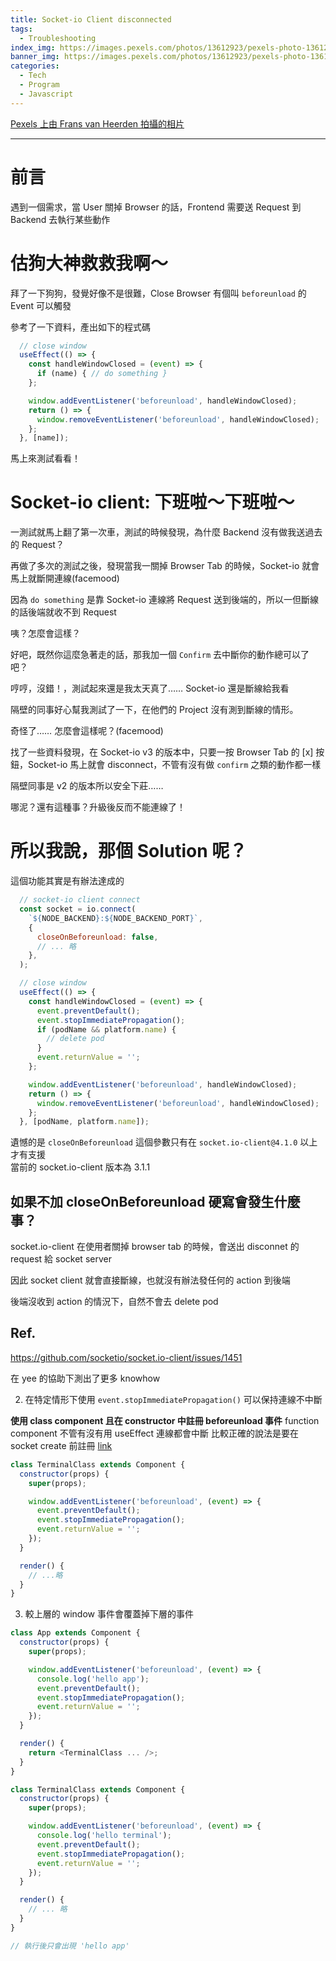 ```yaml
---
title: Socket-io Client disconnected
tags:
  - Troubleshooting
index_img: https://images.pexels.com/photos/13612923/pexels-photo-13612923.jpeg?auto=compress&cs=tinysrgb&dpr=2
banner_img: https://images.pexels.com/photos/13612923/pexels-photo-13612923.jpeg?auto=compress&cs=tinysrgb&dpr=2
categories:
  - Tech
  - Program
  - Javascript
---
```

[Pexels 上由 Frans van Heerden 拍攝的相片](https://www.pexels.com/zh-tw/photo/13612923/)

<hr/>

# 前言
遇到一個需求，當 User 關掉 Browser 的話，Frontend 需要送 Request 到 Backend 去執行某些動作

# 估狗大神救救我啊～
拜了一下狗狗，發覺好像不是很難，Close Browser 有個叫 `beforeunload` 的 Event 可以觸發

參考了一下資料，產出如下的程式碼

```javascript
  // close window
  useEffect(() => {
    const handleWindowClosed = (event) => {
      if (name) { // do something }
    };

    window.addEventListener('beforeunload', handleWindowClosed);
    return () => {
      window.removeEventListener('beforeunload', handleWindowClosed);
    };
  }, [name]);
```

馬上來測試看看！

# Socket-io client: 下班啦～下班啦～
一測試就馬上翻了第一次車，測試的時候發現，為什麼 Backend 沒有做我送過去的 Request？

再做了多次的測試之後，發現當我一關掉 Browser Tab 的時候，Socket-io 就會馬上就斷開連線(facemood)

因為 `do something` 是靠 Socket-io 連線將 Request 送到後端的，所以一但斷線的話後端就收不到 Request

咦？怎麼會這樣？

好吧，既然你這麼急著走的話，那我加一個 `Confirm` 去中斷你的動作總可以了吧？

哼哼，沒錯！，測試起來還是我太天真了…… Socket-io 還是斷線給我看
<br/>

隔壁的同事好心幫我測試了一下，在他們的 Project 沒有測到斷線的情形。

奇怪了…… 怎麼會這樣呢？(facemood)
<br/>

找了一些資料發現，在 Socket-io v3 的版本中，只要一按 Browser Tab 的 [x] 按鈕，Socket-io 馬上就會 disconnect，不管有沒有做 `confirm` 之類的動作都一樣

隔壁同事是 v2 的版本所以安全下莊……

哪泥？還有這種事？升級後反而不能連線了！

# 所以我說，那個 Solution 呢？




這個功能其實是有辦法達成的
```js
  // socket-io client connect
  const socket = io.connect(
    `${NODE_BACKEND}:${NODE_BACKEND_PORT}`,
    {
      closeOnBeforeunload: false,
      // ... 略
    },
  );

  // close window
  useEffect(() => {
    const handleWindowClosed = (event) => {
      event.preventDefault();
      event.stopImmediatePropagation();
      if (podName && platform.name) {
        // delete pod
      }
      event.returnValue = '';
    };

    window.addEventListener('beforeunload', handleWindowClosed);
    return () => {
      window.removeEventListener('beforeunload', handleWindowClosed);
    };
  }, [podName, platform.name]);
```

遺憾的是 `closeOnBeforeunload` 這個參數只有在 `socket.io-client@4.1.0` 以上才有支援  
當前的 socket.io-client 版本為 3.1.1  

**如果不加 closeOnBeforeunload 硬寫會發生什麼事？**
---

socket.io-client 在使用者關掉 browser tab 的時候，會送出 disconnet 的 request 給 socket server   

因此 socket client 就會直接斷線，也就沒有辦法發任何的 action 到後端  

後端沒收到 action 的情況下，自然不會去 delete pod

Ref.
---
https://github.com/socketio/socket.io-client/issues/1451


在 yee 的協助下測出了更多 knowhow


2. 在特定情形下使用 `event.stopImmediatePropagation()` 可以保持連線不中斷

  **使用 class component 且在 constructor 中註冊 beforeunload 事件**
  function component 不管有沒有用 useEffect 連線都會中斷
  比較正確的說法是要在 socket create 前註冊 [link](https://github.com/socketio/engine.io-client/issues/658#issuecomment-801506732)
```js
class TerminalClass extends Component {
  constructor(props) {
    super(props);

    window.addEventListener('beforeunload', (event) => {
      event.preventDefault();
      event.stopImmediatePropagation();
      event.returnValue = '';
    });
  }

  render() {
    // ...略
  }
}
```

3. 較上層的 window 事件會覆蓋掉下層的事件
```js
class App extends Component {
  constructor(props) {
    super(props);

    window.addEventListener('beforeunload', (event) => {
      console.log('hello app');
      event.preventDefault();
      event.stopImmediatePropagation();
      event.returnValue = '';
    });
  }

  render() {
    return <TerminalClass ... />;
  }
}

class TerminalClass extends Component {
  constructor(props) {
    super(props);

    window.addEventListener('beforeunload', (event) => {
      console.log('hello terminal');
      event.preventDefault();
      event.stopImmediatePropagation();
      event.returnValue = '';
    });
  }

  render() {
    // ... 略
  }
}

// 執行後只會出現 'hello app'
```
